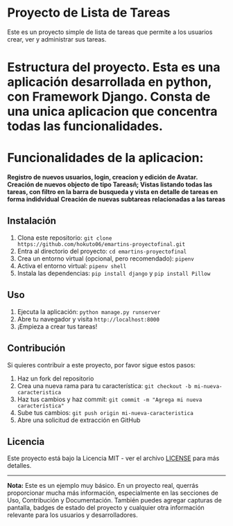 # Proyecto de Lista de Tareas

Este es un proyecto simple de lista de tareas que permite a los usuarios crear, ver y administrar sus tareas.

# Estructura del proyecto. Esta es una aplicación desarrollada en python, con Framework Django.  Consta de una unica aplicacion que concentra todas las funcionalidades. 

# Funcionalidades de la aplicacion:
**Registro de nuevos usuarios, login, creacion y edición de Avatar.**
**Creación de nuevos objecto de tipo Tareasñ; Vistas listando todas las tareas, con filtro en la barra de busqueda  y vista en detalle de tareas en forma indidvidual**
**Creación de nuevas subtareas relacionadas a las tareas**
## 
## Instalación

1. Clona este repositorio: `git clone https://github.com/hokuto06/emartins-proyectofinal.git`
2. Entra al directorio del proyecto: `cd emartins-proyectofinal`
3. Crea un entorno virtual (opcional, pero recomendado): `pipenv`
4. Activa el entorno virtual: `pipenv shell`
5. Instala las dependencias: `pip install django` y `pip install Pillow`

## Uso

1. Ejecuta la aplicación: `python manage.py runserver`
2. Abre tu navegador y visita `http://localhost:8000`
3. ¡Empieza a crear tus tareas!

## Contribución

Si quieres contribuir a este proyecto, por favor sigue estos pasos:

1. Haz un fork del repositorio
2. Crea una nueva rama para tu característica: `git checkout -b mi-nueva-caracteristica`
3. Haz tus cambios y haz commit: `git commit -m "Agrega mi nueva característica"`
4. Sube tus cambios: `git push origin mi-nueva-caracteristica`
5. Abre una solicitud de extracción en GitHub

## Licencia

Este proyecto está bajo la Licencia MIT - ver el archivo [LICENSE](LICENSE) para más detalles.

---

**Nota:** Este es un ejemplo muy básico. En un proyecto real, querrás proporcionar mucha más información, especialmente en las secciones de Uso, Contribución y Documentación. También puedes agregar capturas de pantalla, badges de estado del proyecto y cualquier otra información relevante para los usuarios y desarrolladores.


